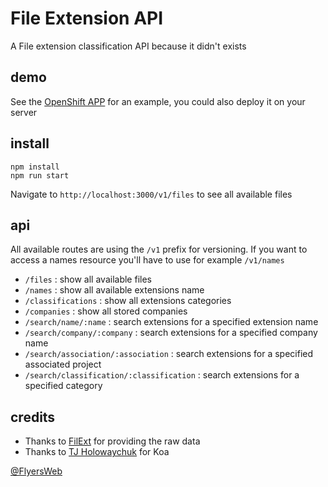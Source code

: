 # File Extension API
A File extension classification API because it didn't exists

## demo
See the [OpenShift APP](http://filextensionapi-flyers.rhcloud.com/) for an example, you could also deploy it on your server

## install

```
npm install
npm run start
```
Navigate to ```http://localhost:3000/v1/files``` to see all available files

## api

All available routes are using the ```/v1``` prefix for versioning. If you want to access a names resource you'll have to use for example ```/v1/names```

- ```/files``` : show all available files
- ```/names``` : show all available extensions name
- ```/classifications``` : show all extensions categories
- ```/companies``` : show all stored companies
- ```/search/name/:name``` : search extensions for a specified extension name
- ```/search/company/:company``` : search extensions for a specified company name
- ```/search/association/:association``` : search extensions for a specified associated project
- ```/search/classification/:classification``` : search extensions for a specified category

## credits

- Thanks to [FilExt](http://filext.com/) for providing the raw data
- Thanks to [TJ Holowaychuk](https://github.com/tj) for Koa

[@FlyersWeb](https://www.flyers-web.org)

